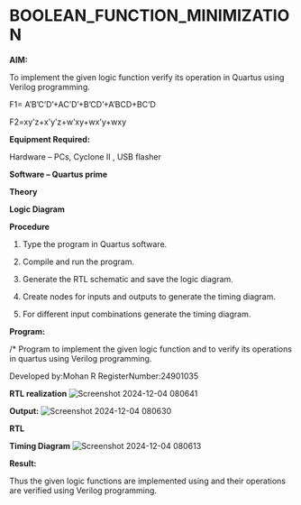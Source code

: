# BOOLEAN_FUNCTION_MINIMIZATION

**AIM:**

To implement the given logic function verify its operation in Quartus using Verilog programming.

F1= A’B’C’D’+AC’D’+B’CD’+A’BCD+BC’D 

F2=xy’z+x’y’z+w’xy+wx’y+wxy

**Equipment Required:**

Hardware – PCs, Cyclone II , USB flasher

**Software – Quartus prime**

**Theory**

**Logic Diagram**

**Procedure**

1.	Type the program in Quartus software.

2.	Compile and run the program.

3.	Generate the RTL schematic and save the logic diagram.

4.	Create nodes for inputs and outputs to generate the timing diagram.

5.	For different input combinations generate the timing diagram.


**Program:**

/* Program to implement the given logic function and to verify its operations in quartus using Verilog programming. 

Developed by:Mohan R RegisterNumber:24901035


**RTL realization**
![Screenshot 2024-12-04 080641](https://github.com/user-attachments/assets/3cf458e2-9fe0-4fa0-97f6-e8a3c34b17e6)

**Output:**
![Screenshot 2024-12-04 080630](https://github.com/user-attachments/assets/d439a202-b7b0-4c86-b110-de3724f16a30)

**RTL**

**Timing Diagram**
![Screenshot 2024-12-04 080613](https://github.com/user-attachments/assets/9d90edd3-775c-4edf-866f-eaca06f6ad73)

**Result:**

Thus the given logic functions are implemented using and their operations are verified using Verilog programming.


